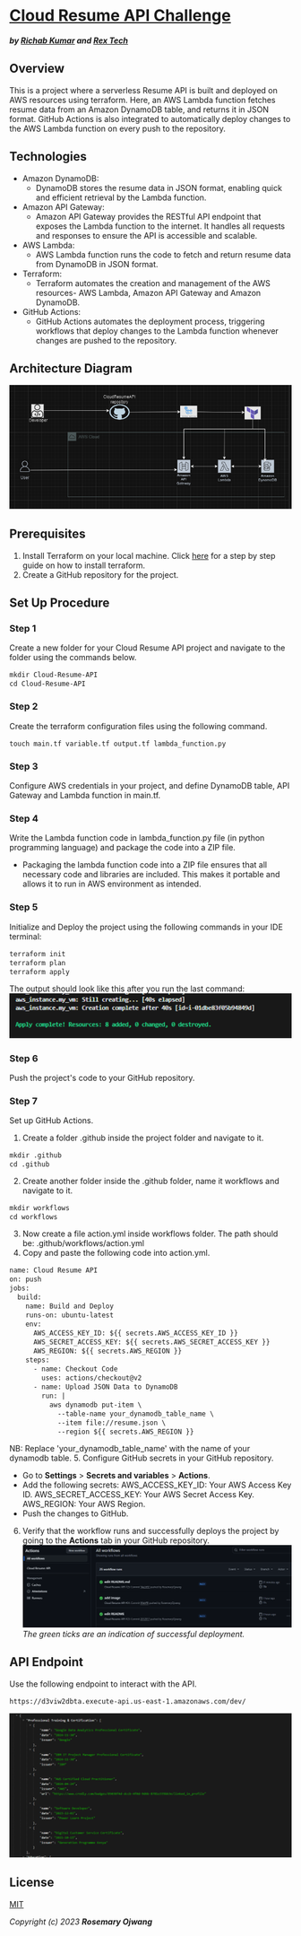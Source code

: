 # [Cloud Resume API Challenge](https://cloudresumeapi.dev/)
_**by [Richab Kumar](https://github.com/rishabkumar7/cloud-resume-api) and [Rex Tech](https://x.com/REXTECH_/status/1810292176410308726)**_

## Overview
This is a project where a serverless Resume API is built and deployed on AWS resources using terraform. Here, an AWS Lambda function fetches resume data from an Amazon DynamoDB table, and returns it in JSON format. GitHub Actions is also integrated to automatically deploy changes to the AWS Lambda function on every push to the repository. 

## Technologies
- Amazon DynamoDB: 
    - DynamoDB stores the resume data in JSON format, enabling quick and efficient retrieval by the Lambda function.
- Amazon API Gateway: 
    - Amazon API Gateway provides the RESTful API endpoint that exposes the Lambda function to the internet. It handles all requests and responses to ensure the API is accessible and scalable.
- AWS Lambda: 
    - AWS Lambda function runs the code to fetch and return resume data from DynamoDB in JSON format.
- Terraform: 
    - Terraform automates the creation and management of the AWS resources- AWS Lambda, Amazon API Gateway and Amazon DynamoDB.
- GitHub Actions: 
    - GitHub Actions automates the deployment process, triggering workflows that deploy changes to the Lambda function whenever changes are pushed to the repository. 

## Architecture Diagram
![Architecture Diagram](images/architecturediagram.png)

## Prerequisites
1. Install Terraform on your local machine. Click [here](https://developer.hashicorp.com/terraform/tutorials/aws-get-started/install-cli) for a step by step guide on how to install terraform.
2. Create a GitHub repository for the project.

## Set Up Procedure

### Step 1
Create a new folder for your Cloud Resume API project and navigate to the folder using the commands below.
```
mkdir Cloud-Resume-API
cd Cloud-Resume-API
```

### Step 2
Create the terraform configuration files using the following command.
```
touch main.tf variable.tf output.tf lambda_function.py
```

### Step 3
Configure AWS credentials in your project, and define DynamoDB table, API Gateway and Lambda function in main.tf. 

### Step 4
Write the Lambda function code in lambda_function.py file (in python programming language) and package the code into a ZIP file.

- Packaging the lambda function code into a ZIP file ensures that all necessary code and libraries are included. This makes it portable and allows it to run in AWS environment as intended. 

### Step 5
Initialize and Deploy the project using the following commands in your IDE terminal:
```
terraform init
terraform plan
terraform apply
```
The output should look like this after you run the last command:
![deploymentoutput](images/deploymentoutput.png)

### Step 6
Push the project's code to your GitHub repository.

### Step 7
Set up GitHub Actions.
1. Create a folder .github inside the project folder and navigate to it.
```
mkdir .github
cd .github
```
2. Create another folder inside the .github folder, name it workflows and navigate to it.
```
mkdir workflows
cd workflows
```
3. Now create a file action.yml inside workflows folder.
The path should be: .github/workflows/action.yml
4. Copy and paste the following code into action.yml.
```
name: Cloud Resume API
on: push
jobs: 
  build: 
    name: Build and Deploy
    runs-on: ubuntu-latest 
    env:
      AWS_ACCESS_KEY_ID: ${{ secrets.AWS_ACCESS_KEY_ID }}
      AWS_SECRET_ACCESS_KEY: ${{ secrets.AWS_SECRET_ACCESS_KEY }}
      AWS_REGION: ${{ secrets.AWS_REGION }}   
    steps:
      - name: Checkout Code
        uses: actions/checkout@v2
      - name: Upload JSON Data to DynamoDB
        run: |
          aws dynamodb put-item \
            --table-name your_dynamodb_table_name \
            --item file://resume.json \
            --region ${{ secrets.AWS_REGION }}
```
NB: Replace 'your_dynamodb_table_name' with the name of your dynamodb table.
5. Configure GitHub secrets in your GitHub repository.
- Go to **Settings** > **Secrets and variables** > **Actions**.
- Add the following secrets:
AWS_ACCESS_KEY_ID: Your AWS Access Key ID.
AWS_SECRET_ACCESS_KEY: Your AWS Secret Access Key.
AWS_REGION: Your AWS Region. 
- Push the changes to GitHub.
6. Verify that the workflow runs and successfully deploys the project by going to the **Actions** tab in your GitHub repository.
![successfuldeployment](images/successfuldeployment.png)
_The green ticks are an indication of successful deployment._

## API Endpoint
Use the following endpoint to interact with the API.
```
https://d3viw2dbta.execute-api.us-east-1.amazonaws.com/dev/

```
![resumedata](images/resumedata.png)

## License
[MIT](https://opensource.org/license/mit)

_Copyright (c) 2023 **Rosemary Ojwang**_

